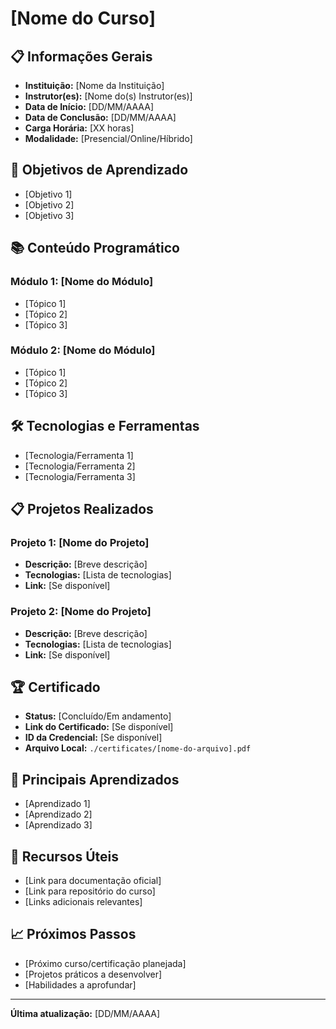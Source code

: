 # [Nome do Curso]

## 📋 Informações Gerais
- **Instituição:** [Nome da Instituição]
- **Instrutor(es):** [Nome do(s) Instrutor(es)]
- **Data de Início:** [DD/MM/AAAA]
- **Data de Conclusão:** [DD/MM/AAAA]
- **Carga Horária:** [XX horas]
- **Modalidade:** [Presencial/Online/Híbrido]

## 🎯 Objetivos de Aprendizado
- [Objetivo 1]
- [Objetivo 2]
- [Objetivo 3]

## 📚 Conteúdo Programático
### Módulo 1: [Nome do Módulo]
- [Tópico 1]
- [Tópico 2]
- [Tópico 3]

### Módulo 2: [Nome do Módulo]
- [Tópico 1]
- [Tópico 2]
- [Tópico 3]

## 🛠️ Tecnologias e Ferramentas
- [Tecnologia/Ferramenta 1]
- [Tecnologia/Ferramenta 2]
- [Tecnologia/Ferramenta 3]

## 📋 Projetos Realizados
### Projeto 1: [Nome do Projeto]
- **Descrição:** [Breve descrição]
- **Tecnologias:** [Lista de tecnologias]
- **Link:** [Se disponível]

### Projeto 2: [Nome do Projeto]
- **Descrição:** [Breve descrição]
- **Tecnologias:** [Lista de tecnologias]
- **Link:** [Se disponível]

## 🏆 Certificado
- **Status:** [Concluído/Em andamento]
- **Link do Certificado:** [Se disponível]
- **ID da Credencial:** [Se disponível]
- **Arquivo Local:** `./certificates/[nome-do-arquivo].pdf`

## 📝 Principais Aprendizados
- [Aprendizado 1]
- [Aprendizado 2]
- [Aprendizado 3]

## 🔗 Recursos Úteis
- [Link para documentação oficial]
- [Link para repositório do curso]
- [Links adicionais relevantes]

## 📈 Próximos Passos
- [Próximo curso/certificação planejada]
- [Projetos práticos a desenvolver]
- [Habilidades a aprofundar]

---
**Última atualização:** [DD/MM/AAAA]
